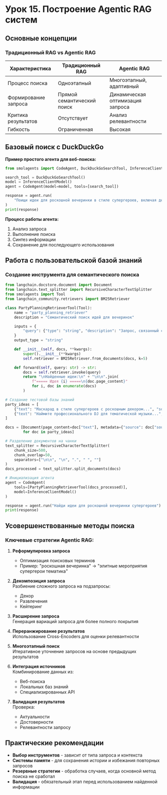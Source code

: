 # Урок 15. Построение Agentic RAG систем

## Основные концепции

### Традиционный RAG vs Agentic RAG

| Характеристика       | Традиционный RAG           | Agentic RAG                      |
| -------------------- | -------------------------- | -------------------------------- |
| Процесс поиска       | Одноэтапный                | Многоэтапный, адаптивный         |
| Формирование запроса | Прямой семантический поиск | Динамическая оптимизация запроса |
| Критика результатов  | Отсутствует                | Анализ релевантности             |
| Гибкость             | Ограниченная               | Высокая                          |

## Базовый поиск с DuckDuckGo

**Пример простого агента для веб-поиска:**

```python
from smolagents import CodeAgent, DuckDuckGoSearchTool, InferenceClientModel

search_tool = DuckDuckGoSearchTool()
model = InferenceClientModel()
agent = CodeAgent(model=model, tools=[search_tool])

response = agent.run(
    "Поищи идеи для роскошной вечеринки в стиле супергероев, включая декор, развлечения и кейтеринг."
)
print(response)
```

**Процесс работы агента:**

1. Анализ запроса
2. Выполнение поиска
3. Синтез информации
4. Сохранение для последующего использования

## Работа с пользовательской базой знаний

### Создание инструмента для семантического поиска

```python
from langchain.docstore.document import Document
from langchain.text_splitter import RecursiveCharacterTextSplitter
from smolagents import Tool
from langchain_community.retrievers import BM25Retriever

class PartyPlanningRetrieverTool(Tool):
    name = "party_planning_retriever"
    description = "Семантический поиск идей для вечеринок"

    inputs = {
        "query": {"type": "string", "description": "Запрос, связанный с организацией вечеринки"}
    }
    output_type = "string"

    def __init__(self, docs, **kwargs):
        super().__init__(**kwargs)
        self.retriever = BM25Retriever.from_documents(docs, k=5)

    def forward(self, query: str) -> str:
        docs = self.retriever.invoke(query)
        return "\nНайденные идеи:\n" + "\n\n".join(
            f"===== Идея {i} =====\n{doc.page_content}"
            for i, doc in enumerate(docs)
        )

# Создание тестовой базы знаний
party_ideas = [
    {"text": "Маскарад в стиле супергероев с роскошным декором...", "source": "Идея 1"},
    {"text": "Наймите профессионального DJ для тематической музыки...", "source": "Идея 2"}
]

docs = [Document(page_content=doc["text"], metadata={"source": doc["source"]})
        for doc in party_ideas]

# Разделение документов на чанки
text_splitter = RecursiveCharacterTextSplitter(
    chunk_size=500,
    chunk_overlap=50,
    separators=["\n\n", "\n", ".", " ", ""]
)
docs_processed = text_splitter.split_documents(docs)

# Инициализация агента
agent = CodeAgent(
    tools=[PartyPlanningRetrieverTool(docs_processed)],
    model=InferenceClientModel()
)

response = agent.run("Найди идеи для роскошной вечеринки супергероев")
print(response)
```

## Усовершенствованные методы поиска

### Ключевые стратегии Agentic RAG:

1. **Реформулировка запроса**

   - Оптимизация поисковых терминов
   - Пример: "роскошная вечеринка" → "элитные мероприятия супергерои тематика"

2. **Декомпозиция запроса**  
   Разбиение сложного запроса на подзапросы:

   - Декор
   - Развлечения
   - Кейтеринг

3. **Расширение запроса**  
   Генерация вариаций запроса для более полного покрытия

4. **Переранжирование результатов**  
   Использование Cross-Encoders для оценки релевантности

5. **Многоэтапный поиск**  
   Итеративное уточнение запросов на основе предыдущих результатов

6. **Интеграция источников**  
   Комбинирование данных из:

   - Веб-поиска
   - Локальных баз знаний
   - Специализированных API

7. **Валидация результатов**  
   Проверка:
   - Актуальности
   - Достоверности
   - Релевантности запросу

## Практические рекомендации

- **Выбор инструментов** - зависит от типа запроса и контекста
- **Системы памяти** - для сохранения истории и избежания повторных запросов
- **Резервные стратегии** - обработка случаев, когда основной метод поиска не сработал
- **Валидация** - обязательный этап перед использованием найденной информации
